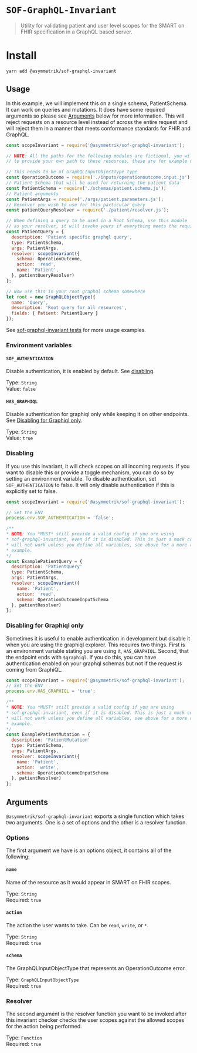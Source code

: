 # `SOF-GraphQL-Invariant`

> Utility for validating patient and user level scopes for the SMART on FHIR
> specification in a GraphQL based server.

# Install

```shell
yarn add @asymmetrik/sof-graphql-invariant
```

## Usage

In this example, we will implement this on a single schema, PatientSchema. It
can work on queries and mutations. It does have some required arguments so
please see [Arguments](#arguments) below for more information. This will reject
requests on a resource level instead of across the entire request and will
reject them in a manner that meets conformance standards for FHIR and GraphQL.

```javascript
const scopeInvariant = require('@asymmetrik/sof-graphql-invariant');

// NOTE: All the paths for the following modules are fictional, you will need
// to provide your own path to these resources, these are for example only

// This needs to be of GraphQLInputObjectType type
const OperationOutcome = require('./inputs/operationoutcome.input.js');
// Patient Schema that will be used for returning the patient data
const PatientSchema = require('./schemas/patient.schema.js');
// Patient arguments
const PatientArgs = require('./args/patient.parameters.js');
// Resolver you wish to use for this particular query
const patientQueryResolver = require('./patient/resolver.js');

// When defining a query to be used in a Root Schema, use this module
// as your resolver, it will invoke yours if everything meets the requirements
const PatientQuery = {
  description: 'Patient specific graphql query',
  type: PatientSchema,
  args: PatientArgs.
  resolver: scopeInvariant({
    schema: OperationOutcome,
    action: 'read',
    name: 'Patient',
  }, patientQueryResolver)
};

// Now use this in your root graphql schema somewhere
let root = new GraphQLObjectType({
  name: 'Query',
  description: 'Root query for all resources',
  fields: { Patient: PatientQuery }
});
```

See [sof-graphql-invariant tests](https://github.com/Asymmetrik/node-fhir-server-core/tree/master/packages/sof-graphql-invariant/index.test.js) for more usage examples.

### Environment variables

#### `SOF_AUTHENTICATION`

Disable authentication, it is enabled by default. See [disabling](#disabling).

Type: `String`  
Value: `false`

#### `HAS_GRAPHIQL`

Disable authentication for graphiql only while keeping it on other endpoints. See [Disabling for Graphiql only](#disabling-for-graphiql-only).

Type: `String`  
Value: `true`

### Disabling

If you use this invariant, it will check scopes on all incoming requests. If you want to disable this or provide a toggle mechanism, you can do so by setting an environment variable. To disable authentication, set `SOF_AUTHENTICATION` to false. It will only disable authentication if this is explicitly set to false.

```javascript
const scopeInvariant = require('@asymmetrik/sof-graphql-invariant');

// Set the ENV
process.env.SOF_AUTHENTICATION = 'false';

/**
* NOTE: You *MUST* still provide a valid config if you are using
* sof-graphql-invariant, even if it is disabled. This is just a mock config and
* will not work unless you define all variables, see above for a more real world
* example.
*/
const ExamplePatientQuery = {
  description: 'PatientQuery'
  type: PatientSchema,
  args: PatientArgs,
  resolver: scopeInvariant({
    name: 'Patient',
    action: 'read',
    schema: OperationOutcomeInputSchema
  }, patientResolver)
};
```

### Disabling for Graphiql only

Sometimes it is useful to enable authentication in development but disable it when you are using the graphiql explorer. This requires two things. First is an environment variable stating you are using it, `HAS_GRAPHIQL`. Second, that the endpoint ends with `$graphiql`. If you do this, you can have authentication enabled on your graphql schemas but not if the request is coming from GraphiQL.

```javascript
const scopeInvariant = require('@asymmetrik/sof-graphql-invariant');
// Set the ENV
process.env.HAS_GRAPHIQL = 'true';

/**
* NOTE: You *MUST* still provide a valid config if you are using
* sof-graphql-invariant, even if it is disabled. This is just a mock config and
* will not work unless you define all variables, see above for a more real world
* example.
*/
const ExamplePatientMutation = {
  description: 'PatientMutation'
  type: PatientSchema,
  args: PatientArgs,
  resolver: scopeInvariant({
    name: 'Patient',
    action: 'write',
    schema: OperationOutcomeInputSchema
  }, patientResolver)
};
```

## Arguments

`@asymmetrik/sof-graphql-invariant` exports a single function which takes two arguments. One is a set of options and the other is a resolver function.

### Options

The first argument we have is an options object, it contains all of the following:

#### `name`

Name of the resource as it would appear in SMART on FHIR scopes.

Type: `String`  
Required: `true`

#### `action`

The action the user wants to take. Can be `read`, `write`, or `*`.

Type: `String`  
Required: `true`

#### `schema`

The GraphQLInputObjectType that represents an OperationOutcome error.

Type: `GraphQLInputObjectType`  
Required: `true`

### Resolver

The second argument is the resolver function you want to be invoked after this invariant checker checks the
user scopes against the allowed scopes for the action being performed.

Type: `Function`  
Required: `true`
